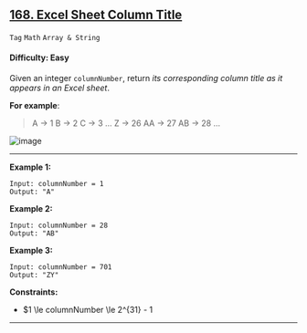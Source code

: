 ## [168. Excel Sheet Column Title](https://leetcode.com/problems/excel-sheet-column-title/)

```Tag``` ```Math``` ```Array & String```

#### Difficulty: Easy

Given an integer ```columnNumber```, return _its corresponding column title as it appears in an Excel sheet_.

__For example__:

> A -> 1
> B -> 2
> C -> 3
> ...
> Z -> 26
> AA -> 27
> AB -> 28 
> ...

![image](https://github.com/quananhle/Python/assets/35042430/653770ca-dcba-4b02-a026-e15cb6460154)

---

__Example 1:__
```
Input: columnNumber = 1
Output: "A"
```

__Example 2:__
```
Input: columnNumber = 28
Output: "AB"
```

__Example 3:__
```
Input: columnNumber = 701
Output: "ZY"
```

__Constraints:__

- $1 \le columnNumber \le 2^{31} - 1

---
